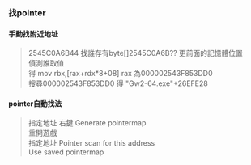### 找pointer
#### 手動找附近地址
> 2545C0A6B44 找誰存有byte[]2545C0A6B?? 更前面的記憶體位置  
> 偵測誰取值  
> 得  mov rbx,[rax+rdx*8+08] rax 為000002543F853DD0  
> 搜尋000002543F853DD0 得 "Gw2-64.exe"+26EFE28  
#### pointer自動找法
> 指定地址 右鍵 Generate pointermap  
>重開遊戲  
> 指定地址 Pointer scan for this address  
> Use saved pointermap
